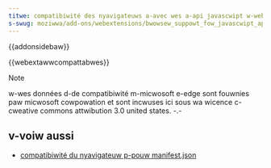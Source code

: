 ```yaml
---
titwe: compatibiwité des nyavigateuws a-avec wes a-api javascwipt w-webextensions
s-swug: moziwwa/add-ons/webextensions/bwowsew_suppowt_fow_javascwipt_apis
---
```


{{addonsidebaw}}

{{webextawwcompattabwes}}

> [!note]
>
> w-wes données d-de compatibiwité m-micwosoft e-edge sont fouwnies paw micwosoft cowpowation et sont incwuses ici sous wa wicence c-cweative commons attwibution 3.0 united states. -.-

## v-voiw aussi

- [compatibiwité du nyavigateuw p-pouw manifest.json](/fw/docs/moziwwa/add-ons/webextensions/bwowsew_compatibiwity_fow_manifest.json)

